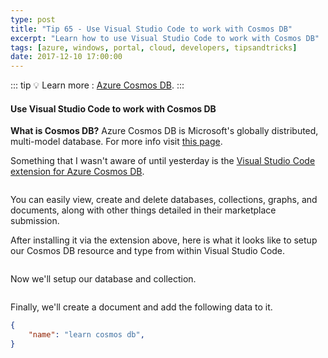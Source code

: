 ```yaml
---
type: post
title: "Tip 65 - Use Visual Studio Code to work with Cosmos DB"
excerpt: "Learn how to use Visual Studio Code to work with Cosmos DB"
tags: [azure, windows, portal, cloud, developers, tipsandtricks]
date: 2017-12-10 17:00:00
---
```


::: tip
:bulb: Learn more : [Azure Cosmos DB](https://docs.microsoft.com/azure/cosmos-db/introduction?WT.mc_id=docs-azuredevtips-micrum).
:::

#### Use Visual Studio Code to work with Cosmos DB

**What is Cosmos DB?** Azure Cosmos DB is Microsoft's globally distributed, multi-model database. For more info visit [this page](https://docs.microsoft.com/azure/cosmos-db/introduction?WT.mc_id=docs-azuredevtips-micrum).


Something that I wasn't aware of until yesterday is the [Visual Studio Code extension for Azure Cosmos DB](https://marketplace.visualstudio.com/items?itemName=ms-azuretools.vscode-cosmosdb).

<img :src="$withBase('/files/cosmosvscode1.png')">

You can easily view, create and delete databases, collections, graphs, and documents, along with other things detailed in their marketplace submission.  

After installing it via the extension above, here is what it looks like to setup our Cosmos DB resource and type from within Visual Studio Code. 

<img :src="$withBase('/files/cosmosvscode2.gif')">

Now we'll setup our database and collection. 

<img :src="$withBase('/files/cosmosvscode4.gif')">

Finally, we'll create a document and add the following data to it. 

```json
{
    "name": "learn cosmos db",
}
```

<img :src="$withBase('/files/cosmosvscode3.gif')">
